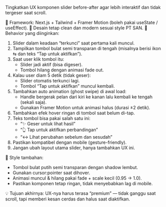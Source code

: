 Tingkatkan UX komponen slider before-after agar lebih interaktif dan tidak tergeser saat scroll.

🔹 Framework: Next.js + Tailwind + Framer Motion (boleh pakai useState / useEffect).
🔹 Desain tetap clean dan modern sesuai style PT SAN.
🔹 Behavior yang diinginkan:
1. Slider dalam keadaan “terkunci” saat pertama kali muncul.
2. Tampilkan tombol bulat semi transparan di tengah (misalnya berisi ikon ⇆ dan teks “Tap untuk aktifkan”).
3. Saat user klik tombol itu:
   - Slider jadi aktif (bisa digeser).
   - Tombol hilang dengan animasi fade out.
4. Kalau user diam 5 detik (tidak geser):
   - Slider otomatis terkunci lagi.
   - Tombol “Tap untuk aktifkan” muncul kembali.
5. Tambahkan auto animation (ghost swipe) di awal load:
   - Handle bergerak pelan dari kiri ke kanan lalu kembali ke tengah (sekali saja).
   - Gunakan Framer Motion untuk animasi halus (durasi ±2 detik).
6. Tambahkan efek hover ringan di tombol saat belum di-tap.
7. Teks tombol bisa pakai salah satu ini:
   - “✨ Geser untuk lihat hasil”
   - “👆 Tap untuk aktifkan perbandingan”
   - “↔ Lihat perubahan sebelum dan sesudah”
8. Pastikan kompatibel dengan mobile (gesture-friendly).
9. Jangan ubah layout utama slider, hanya tambahkan UX ini.

🎨 Style tambahan:
- Tombol bulat putih semi transparan dengan shadow lembut.
- Gunakan cursor:pointer saat dihover.
- Animasi muncul & hilang pakai fade + scale kecil (0.95 → 1.0).
- Pastikan komponen tetap ringan, tidak menyebabkan lag di mobile.

💡 Tujuan akhirnya:
UX-nya harus terasa “premium” — tidak ganggu saat scroll, tapi memberi kesan cerdas dan halus saat diaktifkan.

